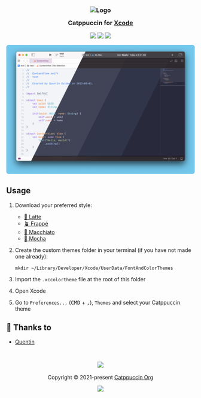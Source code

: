 <h3 align="center">
	<img src="https://raw.githubusercontent.com/catppuccin/catppuccin/main/assets/logos/exports/1544x1544_circle.png" width="100" alt="Logo"/><br/>
	<img src="https://raw.githubusercontent.com/catppuccin/catppuccin/main/assets/misc/transparent.png" height="30" width="0px"/>
	Catppuccin for <a href="https://developer.apple.com/xcode">Xcode</a>
	<img src="https://raw.githubusercontent.com/catppuccin/catppuccin/main/assets/misc/transparent.png" height="30" width="0px"/>
</h3>

<p align="center">
	<a href="https://github.com/catppuccin/xcode/stargazers"><img src="https://img.shields.io/github/stars/catppuccin/xcode?colorA=363a4f&colorB=b7bdf8&style=for-the-badge"></a>
	<a href="https://github.com/catppuccin/xcode/issues"><img src="https://img.shields.io/github/issues/catppuccin/xcode?colorA=363a4f&colorB=f5a97f&style=for-the-badge"></a>
	<a href="https://github.com/catppuccin/xcode/contributors"><img src="https://img.shields.io/github/contributors/catppuccin/xcode?colorA=363a4f&colorB=a6da95&style=for-the-badge"></a>
</p>

<p align="center">
	<img src="https://raw.githubusercontent.com/catppuccin/xcode/main/assets/misc/xcode.png"/>
</p>

## Usage

1. Download your preferred style:
    - [🌻 Latte](https://raw.githubusercontent.com/catppuccin/xcode/main/dist/Catppuccin%20Latte.xccolortheme)
    - [🪴 Frappé](https://raw.githubusercontent.com/catppuccin/xcode/main/dist/Catppuccin%20Frappé.xccolortheme)
    - [🌺 Macchiato](https://raw.githubusercontent.com/catppuccin/xcode/main/dist/Catppuccin%20Macchiato.xccolortheme)
    - [🌿 Mocha](https://raw.githubusercontent.com/catppuccin/xcode/main/dist/Catppuccin%20Mocha.xccolortheme)
	
2. Create the custom themes folder in your terminal (if you have not made one already):
    ```
    mkdir ~/Library/Developer/Xcode/UserData/FontAndColorThemes
    ```

3. Import the `.xccolortheme` file at the root of this folder
4. Open Xcode
5. Go to `Preferences...` (<kbd>CMD</kbd> + <kbd>,</kbd>), `Themes` and select your Catppuccin theme

## 💝 Thanks to

- [Quentin](https://github.com/quentinguidee)

&nbsp;

<p align="center">
	<img src="https://raw.githubusercontent.com/catppuccin/catppuccin/main/assets/footers/gray0_ctp_on_line.svg?sanitize=true" />
</p>

<p align="center">
	Copyright &copy; 2021-present <a href="https://github.com/catppuccin" target="_blank">Catppuccin Org</a>
</p>

<p align="center">
	<a href="https://github.com/catppuccin/catppuccin/blob/main/LICENSE"><img src="https://img.shields.io/static/v1.svg?style=for-the-badge&label=License&message=MIT&logoColor=d9e0ee&colorA=363a4f&colorB=b7bdf8"/></a>
</p>
